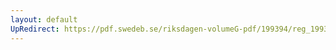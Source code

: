 ```yaml
---
layout: default
UpRedirect: https://pdf.swedeb.se/riksdagen-volumeG-pdf/199394/reg_199394/reg_199394_0367.pdf
---
```

